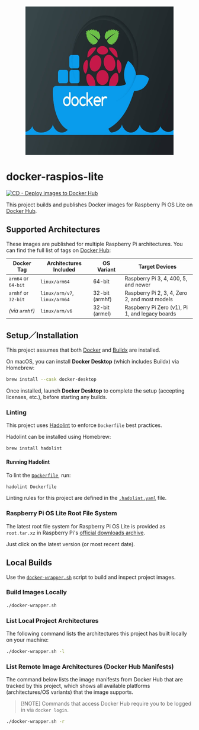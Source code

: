 <p align="center">
    <img src="./images/repo-icon.jpg" alt="Repo Icon" width="400" height="400">
</p>

# docker-raspios-lite

[![CD - Deploy images to Docker Hub](https://github.com/webdavis/docker-raspios-lite/actions/workflows/cd.yml/badge.svg)](https://github.com/webdavis/docker-raspios-lite/actions/workflows/cd.yml)

This project builds and publishes Docker images for Raspberry Pi OS Lite on [Docker
Hub](https://hub.docker.com/repository/docker/webdavis/raspios-lite/general).

## Supported Architectures

These images are published for multiple Raspberry Pi architectures. You can find the full list
of tags on [Docker Hub](https://hub.docker.com/repository/docker/webdavis/raspios-lite/tags):

| Docker Tag          | Architectures Included        | OS Variant     | Target Devices                                  |
| ------------------- | ----------------------------- | -------------- | ----------------------------------------------- |
| `arm64` or `64-bit` | `linux/arm64`                 | 64-bit         | Raspberry Pi 3, 4, 400, 5, and newer            |
| `armhf` or `32-bit` | `linux/arm/v7`, `linux/arm64` | 32-bit (armhf) | Raspberry Pi 2, 3, 4, Zero 2, and most models   |
| *(via `armhf`)*     | `linux/arm/v6`                | 32-bit (armel) | Raspberry Pi Zero (v1), Pi 1, and legacy boards |

## Setup／Installation

This project assumes that both
[Docker](https://docs.docker.com/desktop/setup/install/mac-install/) and
[Buildx](https://github.com/docker/buildx) are installed.

On macOS, you can install **Docker Desktop** (which includes Buildx) via Homebrew:

```bash
brew install --cask docker-desktop
```

Once installed, launch **Docker Desktop** to complete the setup (accepting licenses, etc.),
before starting any builds.

### Linting

This project uses [Hadolint](https://github.com/hadolint/hadolint) to enforce `Dockerfile` best
practices.

Hadolint can be installed using Homebrew:

```bash
brew install hadolint
```

#### Running Hadolint

To lint the [`Dockerfile`](./Dockerfile), run:

```bash
hadolint Dockerfile
```

Linting rules for this project are defined in the [`.hadolint.yaml`](./.hadolint.yaml)
file.

### Raspberry Pi OS Lite Root File System

The latest root file system for Raspberry Pi OS Lite is provided as `root.tar.xz` in Raspberry
Pi's [official downloads archive](https://downloads.raspberrypi.com/raspios_lite_arm64/archive/).

Just click on the latest version (or most recent date).

## Local Builds

Use the [`docker-wrapper.sh`](./docker-wrapper.sh) script to build and inspect project images.

### Build Images Locally

```bash
./docker-wrapper.sh
```

### List Local Project Architectures

The following command lists the architectures this project has built locally on your machine:

```bash
./docker-wrapper.sh -l
```

### List Remote Image Architectures (Docker Hub Manifests)

The command below lists the image manifests from Docker Hub that are tracked by this
project, which shows all available platforms (architectures/OS variants) that the image
supports.

> \[!NOTE\]
> Commands that access Docker Hub require you to be logged in via `docker login`.

```bash
./docker-wrapper.sh -r
```
